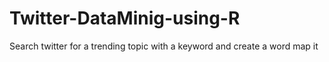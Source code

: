 # Twitter-DataMinig-using-R
Search twitter for a trending topic with a  keyword and create a word map it
